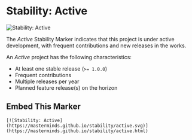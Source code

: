 # Stability: Active

![Stability: Active](https://masterminds.github.io/stability/active.svg)

The *Active* Stability Marker indicates that this project is under
active development, with frequent contributions and new releases in the
works.

An *Active* project has the following characteristics:

- At least one stable release (`>= 1.0.0`)
- Frequent contributions
- Multiple releases per year
- Planned feature release(s) on the horizon

## Embed This Marker

```
[![Stability: Active](https://masterminds.github.io/stability/active.svg)](https://masterminds.github.io/stability/active.html)
```
